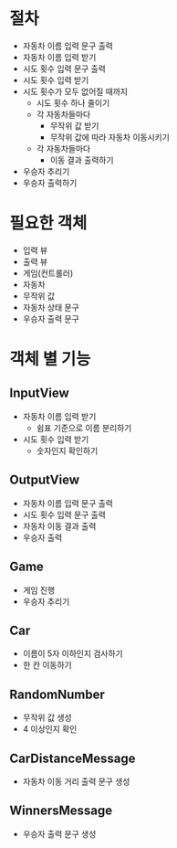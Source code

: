 # 절차

- 자동차 이름 입력 문구 출력
- 자동차 이름 입력 받기
- 시도 횟수 입력 문구 출력
- 시도 횟수 입력 받기
- 시도 횟수가 모두 없어질 때까지
  - 시도 횟수 하나 줄이기
  - 각 자동차들마다
    - 무작위 값 받기
    - 무작위 값에 따라 자동차 이동시키기
  - 각 자동차들마다
    - 이동 결과 출력하기
- 우승자 추리기
- 우승자 출력하기

# 필요한 객체

- 입력 뷰
- 출력 뷰
- 게임(컨트롤러)
- 자동차
- 무작위 값
- 자동차 상태 문구
- 우승자 출력 문구

# 객체 별 기능

## InputView
- 자동차 이름 입력 받기
  - 쉼표 기준으로 이름 분리하기
- 시도 횟수 입력 받기
  - 숫자인지 확인하기

## OutputView
- 자동차 이름 입력 문구 출력
- 시도 횟수 입력 문구 출력
- 자동차 이동 결과 출력
- 우승자 출력

## Game
- 게임 진행
- 우승자 추리기

## Car
- 이름이 5자 이하인지 검사하기
- 한 칸 이동하기

## RandomNumber
- 무작위 값 생성
- 4 이상인지 확인

## CarDistanceMessage
- 자동차 이동 거리 출력 문구 생성

## WinnersMessage
- 우승자 출력 문구 생성